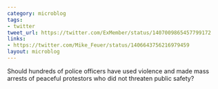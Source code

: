 ```yaml
---
category: microblog
tags:
- twitter
tweet_url: https://twitter.com/ExMember/status/1407009865457799172
links:
- https://twitter.com/Mike_Feuer/status/1406643756216979459
layout: microblog
---
```

Should hundreds of police officers have used violence and made mass arrests of peaceful protestors who did not threaten public safety?
